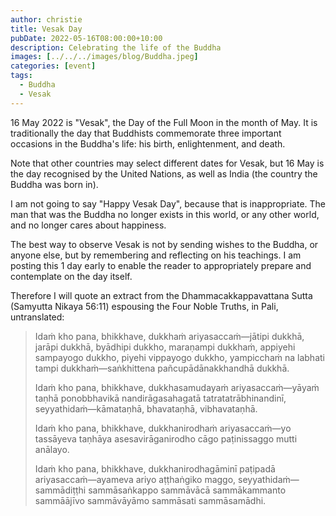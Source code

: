 ```yaml
---
author: christie
title: Vesak Day
pubDate: 2022-05-16T08:00:00+10:00
description: Celebrating the life of the Buddha
images: [../../../images/blog/Buddha.jpeg]
categories: [event]
tags:
  - Buddha
  - Vesak
---
```


16 May 2022 is "Vesak", the Day of the Full Moon in the month of May. It is traditionally the day that Buddhists commemorate three important occasions in the Buddha's life: his birth, enlightenment, and death.

Note that other countries may select different dates for Vesak, but 16 May is the day recognised by the United Nations, as well as India (the country the Buddha was born in).

I am not going to say "Happy Vesak Day", because that is inappropriate. The man that was the Buddha no longer exists in this world, or any other world, and no longer cares about happiness.

The best way to observe Vesak is not by sending wishes to the Buddha, or anyone else, but by remembering and reflecting on his teachings. I am posting this 1 day early to enable the reader to appropriately prepare and contemplate on the day itself.

Therefore I will quote an extract from the Dhammacakkappavattana Sutta (Samyutta Nikaya 56:11) espousing the Four Noble Truths, in Pali, untranslated:

> Idaṁ kho pana, bhikkhave, dukkhaṁ ariyasaccaṁ—jātipi dukkhā, jarāpi dukkhā, byādhipi dukkho, maraṇampi dukkhaṁ, appiyehi sampayogo dukkho, piyehi vippayogo dukkho, yampicchaṁ na labhati tampi dukkhaṁ—saṅkhittena pañcupādānakkhandhā dukkhā.
>
> Idaṁ kho pana, bhikkhave, dukkhasamudayaṁ ariyasaccaṁ—yāyaṁ taṇhā ponobbhavikā nandirāgasahagatā tatratatrābhinandinī, seyyathidaṁ—kāmataṇhā, bhavataṇhā, vibhavataṇhā.
>
> Idaṁ kho pana, bhikkhave, dukkhanirodhaṁ ariyasaccaṁ—yo tassāyeva taṇhāya asesavirāganirodho cāgo paṭinissaggo mutti anālayo.
>
> Idaṁ kho pana, bhikkhave, dukkhanirodhagāminī paṭipadā ariyasaccaṁ—ayameva ariyo aṭṭhaṅgiko maggo, seyyathidaṁ—sammādiṭṭhi sammāsaṅkappo sammāvācā sammākammanto sammāājīvo sammāvāyāmo sammāsati sammāsamādhi.
